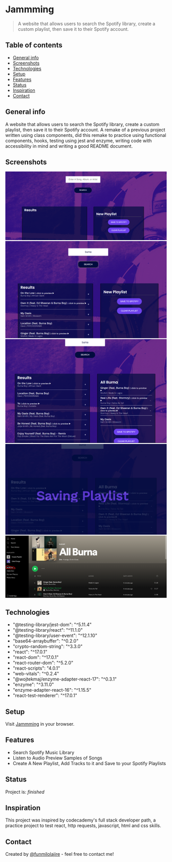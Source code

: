# Jammming  

> A website that allows users to search the Spotify library, create a custom playlist, then save it to their Spotify account.

## Table of contents  

  - [General info](#general-info)
  - [Screenshots](#screenshots)
  - [Technologies](#technologies)
  - [Setup](#setup)
  - [Features](#features)
  - [Status](#status)
  - [Inspiration](#inspiration)
  - [Contact](#contact)

## General info  

 A website that allows users to search the Spotify library, create a custom playlist, then save it to their Spotify account. A remake of a previous project written using class components, did this remake to practice using functional components, hooks, testing using jest and enzyme, writing code with accessibility in mind and writing a good README document.

## Screenshots  

![Load Website](screenshots/onload.png)
![Results from Search](screenshots/onSearch.png)
![Create a new playlist and add tracks from search results](screenshots/createplaylist.png)
![Save Playlist](screenshots/onsave.png)
![Saved Playlist On Spotify](screenshots/savedplaylist.png)

## Technologies  

- "@testing-library/jest-dom": "^5.11.4"  
- "@testing-library/react": "^11.1.0"
- "@testing-library/user-event": "^12.1.10"
- "base64-arraybuffer": "^0.2.0"
- "crypto-random-string": "^3.3.0"
- "react": "^17.0.1"
- "react-dom": "^17.0.1"
- "react-router-dom": "^5.2.0"
- "react-scripts": "4.0.1"
- "web-vitals": "^0.2.4"
- "@wojtekmaj/enzyme-adapter-react-17": "^0.3.1"
- "enzyme": "^3.11.0"
- "enzyme-adapter-react-16": "^1.15.5"
- "react-test-renderer": "^17.0.1"

## Setup  

Visit [Jammming](https://www.jammming.netlify.app) in your browser.

## Features  

- Search Spotify Music Library
- Listen to Audio Preview Samples of Songs
- Create A New Playlist, Add Tracks to it and Save to your Spotify Playlists

## Status  

Project is: _finished_

## Inspiration  

This project was inspired by codecademy's full stack developer path, a practice project to test react, http requests, javascript, html and css skills.

## Contact  

Created by [@funmilolajire](mailto:funmilolajire@gmail.com) - feel free to contact me!  
